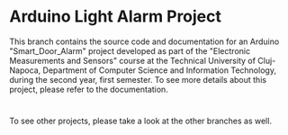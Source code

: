 # Arduino Light Alarm Project

This branch contains the source code and documentation for an Arduino "Smart_Door_Alarm" project developed as part of the "Electronic Measurements and Sensors" course at the Technical University of Cluj-Napoca, Department of Computer Science and Information Technology, during the second year, first semester.
To see more details about this project, please refer to the documentation. 
#
To see other projects, please take a look at the other branches as well.
